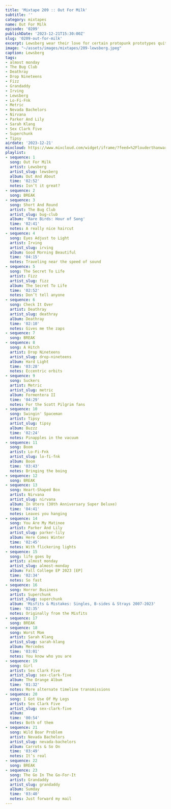 ```yaml
---
title: 'Mixtape 209 :: Out For Milk'
subtitle: ''
category: mixtapes
name: Out For Milk
episode: '0209'
publishDate: '2023-12-21T15:30:00Z'
slug: '0209-out-for-milk'
excerpt: Lewsberg wear their love for certain protopunk prototypes quite well.
image: "~/assets/images/mixtapes/209-lewsberg.jpeg"
caption: Lewsberg
tags:
- almost monday
- The Bug Club
- Deathray
- Drop Nineteens
- Fizz
- Grandaddy
- Irving
- Lewsberg
- Lo-Fi-Fnk
- Metric
- Nevada Bachelors
- Nirvana
- Parker And Lily
- Sarah Klang
- Sex Clark Five
- Superchunk
- Tipsy
airdate: '2023-12-21'
mixcloud: https://www.mixcloud.com/widget/iframe/?feed=%2Flouderthanwar%2Fthe-mixtape-209-out-for-milk-2023-12-21%2F&hide_artwork=1&hide_cover=1
playlist:
- sequence: 1
  song: Out For Milk
  artist: Lewsberg
  artist_slug: lewsberg
  album: Out And About
  time: '02:52'
  notes: Isn’t it great?
- sequence: 2
  song: BREAK
- sequence: 3
  song: Short And Round
  artist: The Bug Club
  artist_slug: bug-club
  album: 'Rare Birds: Hour of Song'
  time: '02:41'
  notes: A really nice haircut
- sequence: 4
  song: Eyes Adjust to Light
  artist: Irving
  artist_slug: irving
  album: Good Morning Beautiful
  time: '04:15'
  notes: Traveling near the speed of sound
- sequence: 5
  song: The Secret To Life
  artist: Fizz
  artist_slug: fizz
  album: The Secret To Life
  time: '02:52'
  notes: Don’t tell anyone
- sequence: 6
  song: Check It Over
  artist: Deathray
  artist_slug: deathray
  album: Deathray
  time: '02:10'
  notes: Gives me the zaps
- sequence: 7
  song: BREAK
- sequence: 8
  song: A Hitch
  artist: Drop Nineteens
  artist_slug: drop-nineteens
  album: Hard Light
  time: '03:28'
  notes: Eccentric orbits
- sequence: 9
  song: Suckers
  artist: Metric
  artist_slug: metric
  album: Formentera II
  time: '04:29'
  notes: For the Scott Pilgrim fans
- sequence: 10
  song: Swingin' Spaceman
  artist: Tipsy
  artist_slug: tipsy
  album: Buzzz
  time: '02:24'
  notes: Pinapples in the vacuum
- sequence: 11
  song: Boom
  artist: Lo-Fi-Fnk
  artist_slug: lo-fi-fnk
  album: Boom
  time: '03:43'
  notes: Bringing the boing
- sequence: 12
  song: BREAK
- sequence: 13
  song: Heart-Shaped Box
  artist: Nirvana
  artist_slug: nirvana
  album: In Utero (30th Anniversary Super Deluxe)
  time: '04:41'
  notes: Leaves you hanging
- sequence: 14
  song: You Are My Matinee
  artist: Parker And Lily
  artist_slug: parker-lily
  album: Here Comes Winter
  time: '02:45'
  notes: With flickering lights
- sequence: 15
  song: life goes by
  artist: almost monday
  artist_slug: almost-monday
  album: Fall College EP 2023 [EP]
  time: '02:34'
  notes: So fast
- sequence: 16
  song: Horror Business
  artist: Superchunk
  artist_slug: superchunk
  album: 'Misfits & Mistakes: Singles, B-sides & Strays 2007-2023'
  time: '02:35'
  notes: Originally from the Misfits
- sequence: 17
  song: BREAK
- sequence: 18
  song: Worst Mom
  artist: Sarah Klang
  artist_slug: sarah-klang
  album: Mercedes
  time: '03:01'
  notes: You know who you are
- sequence: 19
  song: Girl
  artist: Sex Clark Five
  artist_slug: sex-clark-five
  album: The Orange Album
  time: '01:32'
  notes: More alternate timeline transmissions
- sequence: 20
  song: I Got Use Of My Legs
  artist: Sex Clark Five
  artist_slug: sex-clark-five
  album:
  time: '00:54'
  notes: Both of them
- sequence: 21
  song: Wild Boar Problem
  artist: Nevada Bachelors
  artist_slug: nevada-bachelors
  album: Carrots & So On
  time: '03:49'
  notes: It’s real
- sequence: 22
  song: BREAK
- sequence: 23
  song: The Go In The Go-For-It
  artist: Grandaddy
  artist_slug: grandaddy
  album: Sumday
  time: '03:40'
  notes: Just forward my mail
---
```



